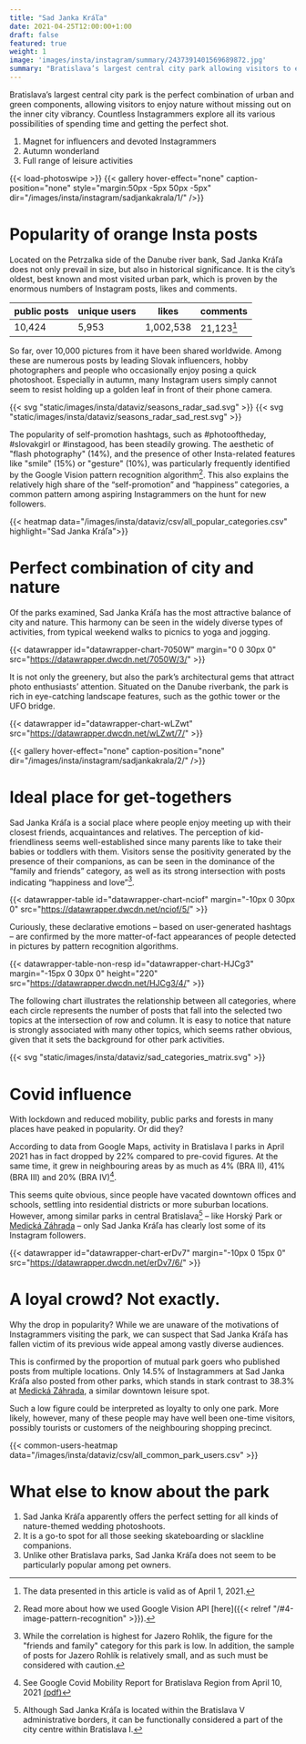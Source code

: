 ```yaml
---
title: "Sad Janka Kráľa"
date: 2021-04-25T12:00:00+1:00
draft: false
featured: true
weight: 1
image: 'images/insta/instagram/summary/2437391401569689872.jpg'
summary: "Bratislava’s largest central city park allowing visitors to enjoy nature without missing the city’s vibrancy"
---
```


Bratislava’s largest central city park is the perfect combination of urban and green components, allowing visitors to enjoy nature without missing out on the inner city vibrancy. Countless Instagrammers explore all its various possibilities of spending time and getting the perfect shot.

1. Magnet for influencers and devoted Instagrammers
2. Autumn wonderland
3. Full range of leisure activities

{{< load-photoswipe >}}
{{< gallery hover-effect="none" caption-position="none" style="margin:50px -5px 50px -5px" dir="/images/insta/instagram/sadjankakrala/1/" />}}

# Popularity of orange Insta posts

Located on the Petrzalka side of the Danube river bank, Sad Janka Kráľa does not only prevail in size, but also in historical significance. It is the city’s oldest, best known and most visited urban park, which is proven by the enormous numbers of Instagram posts, likes and comments.

| public posts | unique users | likes   | comments |
|--------------|--------------|---------|----------|
| 10,424        | 5,953         | 1,002,538 | 21,123[^1]    |

So far, over 10,000 pictures from it have been shared worldwide. Among these are numerous posts by leading Slovak influencers, hobby photographers and people who occasionally enjoy posing a quick photoshoot. Especially in autumn, many Instagram users simply cannot seem to resist holding up a golden leaf in front of their phone camera.

{{< svg "static/images/insta/dataviz/seasons_radar_sad.svg" >}}
{{< svg "static/images/insta/dataviz/seasons_radar_sad_rest.svg" >}}

The popularity of self-promotion hashtags, such as #photooftheday, #slovakgirl or #instagood, has been steadily growing. The aesthetic of "flash photography" (14%), and the presence of other Insta-related features like "smile" (15%) or "gesture" (10%), was particularly frequently identified by the Google Vision pattern recognition algorithm[^5]. This also explains the relatively high share of the “self-promotion” and “happiness” categories, a common pattern among aspiring Instagrammers on the hunt for new followers.

{{< heatmap data="/images/insta/dataviz/csv/all_popular_categories.csv" highlight="Sad Janka Kráľa">}}

# Perfect combination of city and nature

Of the parks examined, Sad Janka Kráľa has the most attractive balance of city and nature. This harmony can be seen in the widely diverse types of activities, from typical weekend walks to picnics to yoga and jogging.

{{< datawrapper id="datawrapper-chart-7050W" margin="0 0 30px 0" src="https://datawrapper.dwcdn.net/7050W/3/" >}}

It is not only the greenery, but also the park’s architectural gems that attract photo enthusiasts’ attention. Situated on the Danube riverbank, the park is rich in eye-catching landscape features, such as the gothic tower or the UFO bridge.  

{{< datawrapper id="datawrapper-chart-wLZwt" src="https://datawrapper.dwcdn.net/wLZwt/7/" >}}

{{< gallery hover-effect="none" caption-position="none" dir="/images/insta/instagram/sadjankakrala/2/" />}}

# Ideal place for get-togethers

Sad Janka Kráľa is a social place where people enjoy meeting up with their closest friends, acquaintances and relatives. The perception of kid-friendliness seems well-established since many parents like to take their babies or toddlers with them. Visitors sense the positivity generated by the presence of their companions, as can be seen in the dominance of the “family and friends” category, as well as its strong intersection with posts indicating “happiness and love”[^2].

{{< datawrapper-table id="datawrapper-chart-nciof" margin="-10px 0 30px 0" src="https://datawrapper.dwcdn.net/nciof/5/" >}}

Curiously, these declarative emotions – based on user-generated hashtags – are confirmed by the more matter-of-fact appearances of people detected in pictures by pattern recognition algorithms.

{{< datawrapper-table-non-resp id="datawrapper-chart-HJCg3" margin="-15px 0 30px 0" height="220" src="https://datawrapper.dwcdn.net/HJCg3/4/" >}}

The following chart illustrates the relationship between all categories, where each circle represents the number of posts that fall into the selected two topics at the intersection of row and column. It is easy to notice that nature is strongly associated with many other topics, which seems rather obvious, given that it sets the background for other park activities.

{{< svg "static/images/insta/dataviz/sad_categories_matrix.svg" >}}

# Covid influence

With lockdown and reduced mobility, public parks and forests in many places have peaked in popularity. Or did they?

According to data from Google Maps, activity in Bratislava&nbsp;I parks in April 2021 has in fact dropped by 22% compared to pre-covid figures. At the same time, it grew in neighbouring areas by as much as 4% (BRA II), 41% (BRA III) and 20% (BRA IV)[^3].

This seems quite obvious, since people have vacated downtown offices and schools, settling into residential districts or more suburban locations. However, among similar parks in central Bratislava[^4] – like Horský Park or [Medická Záhrada](/services/Medickázahrada/) – only Sad Janka Kráľa has clearly lost some of its Instagram followers.

{{< datawrapper id="datawrapper-chart-erDv7" margin="-10px 0 15px 0" src="https://datawrapper.dwcdn.net/erDv7/6/" >}}

# A loyal crowd? Not exactly.

Why the drop in popularity? While we are unaware of the motivations of Instagrammers visiting the park, we can suspect that Sad Janka Kráľa has fallen victim of its previous wide appeal among vastly diverse audiences.

This is confirmed by the proportion of mutual park goers who published posts from multiple locations. Only 14.5% of Instagrammers at Sad Janka Kráľa also posted from other parks, which stands in stark contrast to 38.3% at [Medická Záhrada](/services/Medickázahrada/), a similar downtown leisure spot.

Such a low figure could be interpreted as loyalty to only one park. More likely, however, many of these people may have well been one-time visitors, possibly tourists or customers of the neighbouring shopping precinct.

{{< common-users-heatmap data="/images/insta/dataviz/csv/all_common_park_users.csv" >}}

# What else to know about the park

1. Sad Janka Kráľa apparently offers the perfect setting for all kinds of nature-themed wedding photoshoots.
2. It is a go-to spot for all those seeking skateboarding or slackline companions.
3. Unlike other Bratislava parks, Sad Janka Kráľa does not seem to be particularly popular among pet owners.

[^1]: The data presented in this article is valid as of April 1, 2021.
[^2]: While the correlation is highest for Jazero Rohlík, the figure for the "friends and family" category for this park is low. In addition, the sample of posts for Jazero Rohlík is relatively small, and as such must be considered with caution.
[^3]: See Google Covid Mobility Report for Bratislava Region from April 10, 2021 [(pdf)](/images/insta/files/google_covid_mobility_report_bra_20210410.pdf)
[^4]: Although Sad Janka Kráľa is located within the Bratislava V administrative borders, it can be functionally considered a part of the city centre within Bratislava I.
[^5]: Read more about how we used Google Vision API [here]({{< relref "/#4-image-pattern-recognition" >}}).
